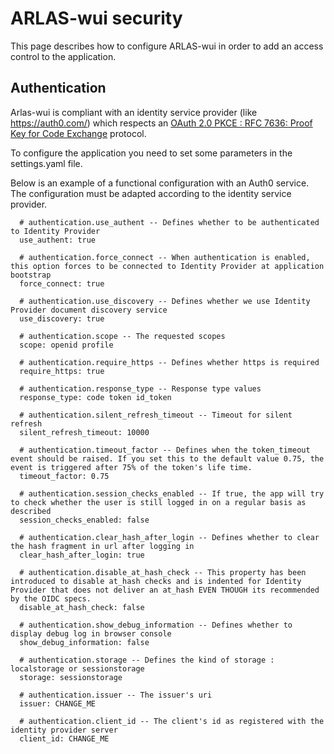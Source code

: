 # ARLAS-wui security

This page describes how to configure ARLAS-wui in order to add an access control to the application.

## Authentication

Arlas-wui is compliant with an identity service provider (like https://auth0.com/) which respects an [OAuth 2.0 PKCE : RFC 7636: Proof Key for Code Exchange](https://tools.ietf.org/html/rfc7636) protocol.

To configure the application you need to set some parameters in the settings.yaml file.

Below is an example of a functional configuration with an Auth0 service. The configuration must be adapted according to the identity service provider.

```
  # authentication.use_authent -- Defines whether to be authenticated to Identity Provider
  use_authent: true
  
  # authentication.force_connect -- When authentication is enabled, this option forces to be connected to Identity Provider at application bootstrap
  force_connect: true
  
  # authentication.use_discovery -- Defines whether we use Identity Provider document discovery service
  use_discovery: true
  
  # authentication.scope -- The requested scopes
  scope: openid profile
  
  # authentication.require_https -- Defines whether https is required
  require_https: true
  
  # authentication.response_type -- Response type values
  response_type: code token id_token
  
  # authentication.silent_refresh_timeout -- Timeout for silent refresh
  silent_refresh_timeout: 10000
  
  # authentication.timeout_factor -- Defines when the token_timeout event should be raised. If you set this to the default value 0.75, the event is triggered after 75% of the token's life time.
  timeout_factor: 0.75
  
  # authentication.session_checks_enabled -- If true, the app will try to check whether the user is still logged in on a regular basis as described
  session_checks_enabled: false
  
  # authentication.clear_hash_after_login -- Defines whether to clear the hash fragment in url after logging in
  clear_hash_after_login: true
  
  # authentication.disable_at_hash_check -- This property has been introduced to disable at_hash checks and is indented for Identity Provider that does not deliver an at_hash EVEN THOUGH its recommended by the OIDC specs.
  disable_at_hash_check: false
  
  # authentication.show_debug_information -- Defines whether to display debug log in browser console
  show_debug_information: false
  
  # authentication.storage -- Defines the kind of storage : localstorage or sessionstorage
  storage: sessionstorage
  
  # authentication.issuer -- The issuer's uri
  issuer: CHANGE_ME
  
  # authentication.client_id -- The client's id as registered with the identity provider server
  client_id: CHANGE_ME
```


